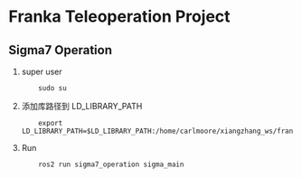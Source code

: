 # Franka Teleoperation Project

## Sigma7 Operation

1. super user

    ```
        sudo su
    ```

2. 添加库路径到 LD_LIBRARY_PATH

    ```
        export LD_LIBRARY_PATH=$LD_LIBRARY_PATH:/home/carlmoore/xiangzhang_ws/franka_ws/franka_tele_ws/src/sigma7_operation/lib
    ```


3. Run 
    ```
        ros2 run sigma7_operation sigma_main
    ```